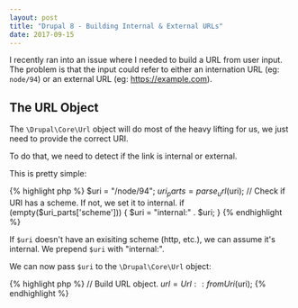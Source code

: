 ```yaml
---
layout: post
title: "Drupal 8 - Building Internal & External URLs"
date: 2017-09-15
---
```

I recently ran into an issue where I needed to build a URL from user input.
The problem is that the input could refer to either an internation URL (eg:
`node/94`) or an external URL (eg: https://example.com).

## The URL Object

The `\Drupal\Core\Url` object will do most of the heavy lifting for us, we just
need to provide the correct URI.

To do that, we need to detect if the link is internal or external.

This is pretty simple:

{% highlight php %}
$uri = "/node/94";
$uri_parts = parse_url($uri);
// Check if URI has a scheme. If not, we set it to internal.
if (empty($uri_parts['scheme'])) {
  $uri = "internal:" . $uri;
}
{% endhighlight %}

If `$uri` doesn't have an exisiting scheme (http, etc.), we can assume it's
internal. We prepend `$uri` with "internal:".

We can now pass `$uri` to the `\Drupal\Core\Url` object:

{% highlight php %}
// Build URL object.
$url = Url::fromUri($uri);
{% endhighlight %}

